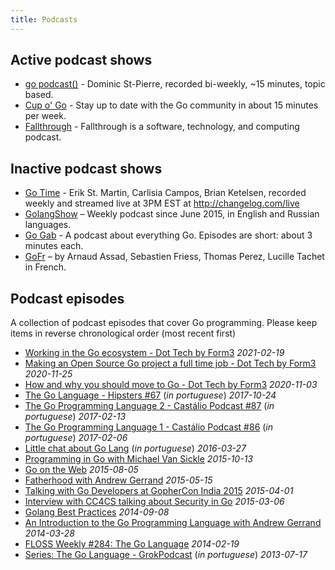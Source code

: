 ```yaml
---
title: Podcasts
---
```


## Active podcast shows

- [go podcast()](https://go.transistor.fm/) - Dominic St-Pierre, recorded bi-weekly, ~15 minutes, topic based.
- [Cup o' Go](https://cupogo.dev/) - Stay up to date with the Go community in about 15 minutes per week.
- [Fallthrough](https://fallthrough.transistor.fm/) - Fallthrough is a software, technology, and computing podcast.

## Inactive podcast shows

- [Go Time](http://gotime.fm) - Erik St. Martin, Carlisia Campos, Brian Ketelsen, recorded weekly and streamed live at 3PM EST at http://changelog.com/live
- [GolangShow](http://golangshow.com/) – Weekly podcast since June 2015, in English and Russian languages.
- [Go Gab](https://www.briefs.fm/go-gab) - A podcast about everything Go. Episodes are short: about 3 minutes each.
- [GoFr](https://soundcloud.com/arnaud-assad/sets/gofr) – by Arnaud Assad, Sebastien Friess, Thomas Perez, Lucille Tachet in French.

## Podcast episodes

A collection of podcast episodes that cover Go programming. Please keep items in reverse chronological order (most recent first)

- [Working in the Go ecosystem - Dot Tech by Form3](https://techpodcast.form3.tech/episodes/ep-6-tech-working-in-the-go-ecosystem-with-bartomiej-klimczak) _2021-02-19_
- [Making an Open Source Go project a full time job - Dot Tech by Form3](https://techpodcast.form3.tech/episodes/ep-2-tech-making-an-open-source-go-project-a-full-time-job-with-ashley-jeffs2) _2020-11-25_
- [How and why you should move to Go - Dot Tech by Form3](https://techpodcast.form3.tech/episodes/ep-1-tech-how-and-why-you-should-move-to-go-with-johan-brandhorst-andy-kuszyk) _2020-11-03_
- [The Go Language - Hipsters #67](https://hipsters.tech/linguagem-go-hipsters-67/) (_in portuguese_) _2017-10-24_
- [The Go Programming Language 2 - Castálio Podcast #87](http://castalio.info/episodio-87-linguagem-de-programacao-go-parte-2.html) (_in portuguese_) _2017-02-13_
- [The Go Programming Language 1 - Castálio Podcast #86](http://castalio.info/episodio-86-linguagem-de-programacao-go-parte-1.html) (_in portuguese_) _2017-02-06_
- [Little chat about Go Lang](https://soundcloud.com/rdshipit/capycast-2-golang) (_in portuguese_) _2016-03-27_
- [Programming in Go with Michael Van Sickle](https://www.dotnetrocks.com/?show=1203) _2015-10-13_
- [Go on the Web](http://thewebplatform.libsyn.com/55-go-on-the-web) _2015-08-05_
- [Fatherhood with Andrew Gerrand](http://beatsryetypes.com/episodes/2015/05/18/episode-16-fatherhood-with-andrew-gerrand.html) _2015-05-15_
- [Talking with Go Developers at GopherCon India 2015](https://soundcloud.com/thenewstackanalysts/show-33-gophercon-india-2015) _2015-04-01_
- [Interview with CC4CS talking about Security in Go](https://go.unicorn.tv/podcasts/interview-with-cc4cs-talking-about-security-in-go) _2015-03-06_
- [Golang Best Practices](https://go.unicorn.tv/podcasts/golang-best-practices) _2014-09-08_
- [An Introduction to the Go Programming Language with Andrew Gerrand](http://hanselminutes.com/416/an-introduction-to-the-go-programming-language-with-andrew-gerrand) _2014-03-28_
- [FLOSS Weekly #284: The Go Language](https://twit.tv/shows/floss-weekly/episodes/284) _2014-02-19_
- [Series: The Go Language - GrokPodcast](http://www.grokpodcast.com/series/a-linguagem-go/) (_in portuguese_) _2013-07-17_
